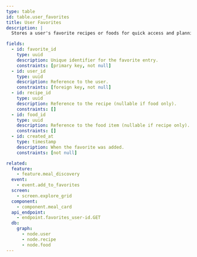 ```yaml
---
type: table
id: table.user_favorites
title: User Favorites
description: |
  Stores a user's favorite recipes or foods for quick access and planning.

fields:
  - id: favorite_id
    type: uuid
    description: Unique identifier for the favorite entry.
    constraints: [primary key, not null]
  - id: user_id
    type: uuid
    description: Reference to the user.
    constraints: [foreign key, not null]
  - id: recipe_id
    type: uuid
    description: Reference to the recipe (nullable if food only).
    constraints: []
  - id: food_id
    type: uuid
    description: Reference to the food item (nullable if recipe only).
    constraints: []
  - id: created_at
    type: timestamp
    description: When the favorite was added.
    constraints: [not null]

related:
  feature:
    - feature.meal_discovery
  event:
    - event.add_to_favorites
  screen:
    - screen.explore_grid
  component:
    - component.meal_card
  api_endpoint:
    - endpoint.favorites_user-id.GET
  db:
    graph:
      - node.user
      - node.recipe
      - node.food
---
```

